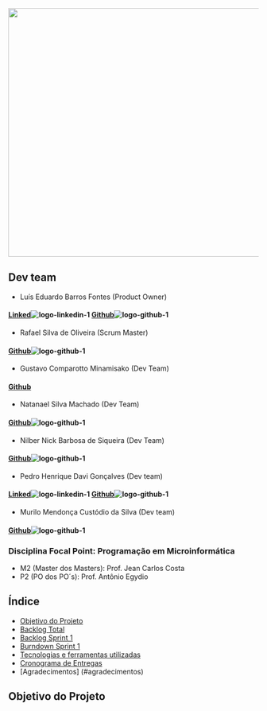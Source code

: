 
<img src="" width="900" height="500"/>


## Dev team

* Luís Eduardo Barros Fontes (Product Owner)
#### [Linked](https://www.linkedin.com/in/luis-f-b74683190)![logo-linkedin-1](https://user-images.githubusercontent.com/111616660/190717125-207d0f20-03ef-41db-92c3-c5cb2656669e.jpg) [Github](https://github.com/luisebf01)![logo-github-1](https://user-images.githubusercontent.com/111616660/190719341-f501098e-ce0b-45c1-b17a-7cde552df02e.png)



* Rafael Silva de Oliveira (Scrum Master)
#### [Github](https://github.com/rafaelsilvva)![logo-github-1](https://user-images.githubusercontent.com/111616660/190719341-f501098e-ce0b-45c1-b17a-7cde552df02e.png)



* Gustavo Comparotto Minamisako (Dev Team)

#### [Github]()



* Natanael Silva Machado (Dev Team)
#### [Github](https://github.com/NatanaelSM)![logo-github-1](https://user-images.githubusercontent.com/111616660/190719341-f501098e-ce0b-45c1-b17a-7cde552df02e.png)



* Nilber Nick Barbosa de Siqueira (Dev Team)
#### [Github](https://github.com/NilberSiqueira)![logo-github-1](https://user-images.githubusercontent.com/111616660/190719341-f501098e-ce0b-45c1-b17a-7cde552df02e.png)



* Pedro Henrique Davi Gonçalves (Dev team)
#### [Linked](https://www.linkedin.com/in/pedro-davi-jobs/)![logo-linkedin-1](https://user-images.githubusercontent.com/111616660/190717125-207d0f20-03ef-41db-92c3-c5cb2656669e.jpg) [Github](https://github.com/PedrohDavi)![logo-github-1](https://user-images.githubusercontent.com/111616660/190719341-f501098e-ce0b-45c1-b17a-7cde552df02e.png)



* Murilo Mendonça Custódio da Silva (Dev team)
#### [Github](https://github.com/murillomendoncaa)![logo-github-1](https://user-images.githubusercontent.com/111616660/190719341-f501098e-ce0b-45c1-b17a-7cde552df02e.png)



### Disciplina Focal Point: Programação em Microinformática
* M2 (Master dos Masters): Prof. Jean Carlos Costa
* P2 (PO dos PO´s): Prof. Antônio Egydio
## Índice
* [Objetivo do Projeto](#Objetivo-do-Projeto)
* [Backlog Total](#backlog-total)
* [Backlog Sprint 1](#backlog-1)
* [Burndown Sprint 1](#burndown)
* [Tecnologias e ferramentas utilizadas](#ferramentas)
* [Cronograma de Entregas](#cronograma-de-entregas)
* [Agradecimentos] (#agradecimentos)


## Objetivo do Projeto
